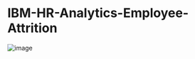 # IBM-HR-Analytics-Employee-Attrition

![image](https://user-images.githubusercontent.com/52352290/205864501-fb9ee1fe-a2de-4534-92a8-3db901254c02.png)
